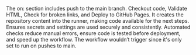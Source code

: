 The on: section includes push to the main branch.
Checkout code, Validate HTML, Check for broken links, and Deploy to GitHub Pages.
It creates the repository content into the runner, making code available for the next steps.
Ensures secrets and settings are used securely and consistently.
Automated checks reduce manual errors, ensure code is tested before deployment, and speed up the workflow.
The workflow wouldn’t trigger since it's only set to run on pushes to main.
